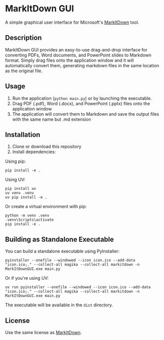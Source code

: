 # MarkItDown GUI

A simple graphical user interface for Microsoft's [MarkItDown](https://github.com/microsoft/markitdown) tool.

## Description

MarkItDown GUI provides an easy-to-use drag-and-drop interface for converting PDFs, Word documents, and PowerPoint slides to Markdown format. Simply drag files onto the application window and it will automatically convert them, generating markdown files in the same location as the original file.

## Usage

1. Run the application (`python main.py`) or by launching the executable.
2. Drag PDF (.pdf), Word (.docx), and PowerPoint (.pptx) files onto the application window
3. The application will convert them to Markdown and save the output files with the same name but .md extension

## Installation

1. Clone or download this repository
2. Install dependencies:

Using pip:
```
pip install -e .
```

Using UV:
```
pip install uv
uv venv .venv
uv pip install -e .
```

Or create a virtual environment with pip:
```
python -m venv .venv
.venv\Scripts\activate
pip install -e .
```

## Building as Standalone Executable

You can build a standalone executable using PyInstaller:

```
pyinstaller --onefile --windowed --icon icon.ico --add-data "icon.ico;." --collect-all magika --collect-all markitdown -n MarkItDownGUI.exe main.py
```

Or if you're using UV:

```
uv run pyinstaller --onefile --windowed --icon icon.ico --add-data "icon.ico;." --collect-all magika --collect-all markitdown -n MarkItDownGUI.exe main.py
```

The executable will be available in the `dist` directory.

## License

Use the same license as [MarkItDown](https://github.com/microsoft/markitdown).
